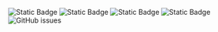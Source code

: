 ![Static Badge](https://img.shields.io/badge/blacklists-60-000000) ![Static Badge](https://img.shields.io/badge/blacklisted-3176251-cc0000) ![Static Badge](https://img.shields.io/badge/whitelisted-2243-00CC00) ![Static Badge](https://img.shields.io/badge/streaming_blacklist-28107-000000) ![GitHub issues](https://img.shields.io/github/issues/fabriziosalmi/blacklists)
